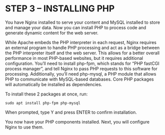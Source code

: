 # STEP 3 – INSTALLING PHP

You have Nginx installed to serve your content and MySQL installed to store and manage your data. Now you can install PHP to process
code and generate dynamic content for the web server.

While Apache embeds the PHP interpreter in each request, Nginx requires an external program to handle PHP processing and act as a
bridge between the PHP interpreter itself and the web server. This allows for a better overall performance in most PHP-based 
websites, but it requires additional configuration. You’ll need to install php-fpm, which stands for “PHP fastCGI process manager”,
and tell Nginx to pass PHP requests to this software for processing. Additionally, you’ll need php-mysql, a PHP module that allows 
PHP to communicate with MySQL-based databases. Core PHP packages will automatically be installed as dependencies.

To install these 2 packages at once, run:

```
sudo apt install php-fpm php-mysql
```

When prompted, type Y and press ENTER to confirm installation.

You now have your PHP components installed. Next, you will configure Nginx to use them.
